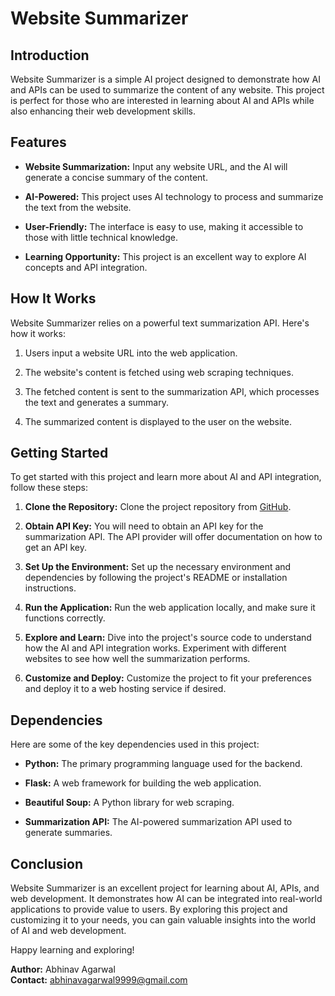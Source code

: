 # Website Summarizer

## Introduction

Website Summarizer is a simple AI project designed to demonstrate how AI and APIs can be used to summarize the content of any website. This project is perfect for those who are interested in learning about AI and APIs while also enhancing their web development skills.

## Features

- **Website Summarization:** Input any website URL, and the AI will generate a concise summary of the content.

- **AI-Powered:** This project uses AI technology to process and summarize the text from the website.

- **User-Friendly:** The interface is easy to use, making it accessible to those with little technical knowledge.

- **Learning Opportunity:** This project is an excellent way to explore AI concepts and API integration.

## How It Works

Website Summarizer relies on a powerful text summarization API. Here's how it works:

1. Users input a website URL into the web application.

2. The website's content is fetched using web scraping techniques.

3. The fetched content is sent to the summarization API, which processes the text and generates a summary.

4. The summarized content is displayed to the user on the website.

## Getting Started

To get started with this project and learn more about AI and API integration, follow these steps:

1. **Clone the Repository:** Clone the project repository from [GitHub](https://github.com/your-username/website-summarizer).

2. **Obtain API Key:** You will need to obtain an API key for the summarization API. The API provider will offer documentation on how to get an API key.

3. **Set Up the Environment:** Set up the necessary environment and dependencies by following the project's README or installation instructions.

4. **Run the Application:** Run the web application locally, and make sure it functions correctly.

5. **Explore and Learn:** Dive into the project's source code to understand how the AI and API integration works. Experiment with different websites to see how well the summarization performs.

6. **Customize and Deploy:** Customize the project to fit your preferences and deploy it to a web hosting service if desired.

## Dependencies

Here are some of the key dependencies used in this project:

- **Python:** The primary programming language used for the backend.

- **Flask:** A web framework for building the web application.

- **Beautiful Soup:** A Python library for web scraping.

- **Summarization API:** The AI-powered summarization API used to generate summaries.

## Conclusion

Website Summarizer is an excellent project for learning about AI, APIs, and web development. It demonstrates how AI can be integrated into real-world applications to provide value to users. By exploring this project and customizing it to your needs, you can gain valuable insights into the world of AI and web development.

Happy learning and exploring!

**Author:** Abhinav Agarwal  
**Contact:** abhinavagarwal9999@gmail.com

